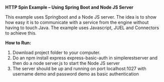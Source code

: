 **HTTP Spin Example – Using Spring Boot and Node JS Server**

This example uses Springboot and a Node JS server. The idea is to show how easy it is to communicate with a service from the engine without having to touch Java. The example uses Javascript, JUEL and Connectors to achieve this. 


**How to Run:**

1. Download project folder to your computer. 
2. Do an npm install express express-basic-auth in simplerestserver and then do a node server.js to start the Node JS server
3. The server should be up and running on port localhost:1027  with username demo and password demo as basic authentication
 


